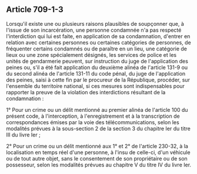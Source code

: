 Article 709-1-3
----
Lorsqu'il existe une ou plusieurs raisons plausibles de soupçonner que, à
l'issue de son incarcération, une personne condamnée n'a pas respecté
l'interdiction qui lui est faite, en application de sa condamnation, d'entrer en
relation avec certaines personnes ou certaines catégories de personnes, de
fréquenter certains condamnés ou de paraître en un lieu, une catégorie de lieux
ou une zone spécialement désignés, les services de police et les unités de
gendarmerie peuvent, sur instruction du juge de l'application des peines ou,
s'il a été fait application du deuxième alinéa de l'article 131-9 ou du second
alinéa de l'article 131-11 du code pénal, du juge de l'application des peines,
saisi à cette fin par le procureur de la République, procéder, sur l'ensemble du
territoire national, si ces mesures sont indispensables pour rapporter la preuve
de la violation des interdictions résultant de la condamnation :

1° Pour un crime ou un délit mentionné au premier alinéa de l'article 100 du
présent code, à l'interception, à l'enregistrement et à la transcription de
correspondances émises par la voie des télécommunications, selon les modalités
prévues à la sous-section 2 de la section 3 du chapitre Ier du titre III du
livre Ier ;

2° Pour un crime ou un délit mentionné aux 1° et 2° de l'article 230-32, à la
localisation en temps réel d'une personne, à l'insu de celle-ci, d'un véhicule
ou de tout autre objet, sans le consentement de son propriétaire ou de son
possesseur, selon les modalités prévues au chapitre V du titre IV du livre Ier.
